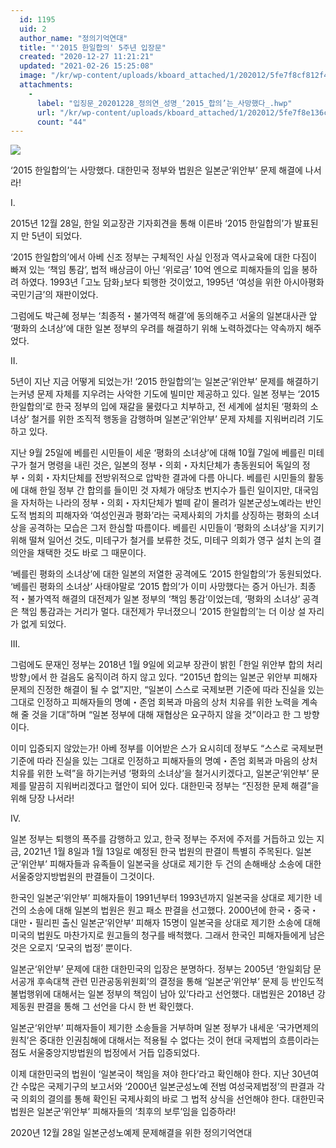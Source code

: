 ```yaml
---
  id: 1195
  uid: 2
  author_name: "정의기억연대"
  title: "'2015 한일합의' 5주년 입장문"
  created: "2020-12-27 11:21:21"
  updated: "2021-02-26 15:25:08"
  image: "/kr/wp-content/uploads/kboard_attached/1/202012/5fe7f8cf812f45348077.jpg"
  attachments: 
    - 
      label: "입징문_20201228_정의연_성명_‘2015_합의’는_사망했다_.hwp"
      url: "/kr/wp-content/uploads/kboard_attached/1/202012/5fe7f8e136c8f2952524.hwp"
      count: "44"
---
```

![](/kr/wp-content/uploads/kboard_attached/1/202012/5fe7f8cf812f45348077.jpg)

‘2015 한일합의’는 사망했다. 
대한민국 정부와 법원은 일본군‘위안부’ 문제 해결에 나서라!


I. 

2015년 12월 28일, 한일 외교장관 기자회견을 통해 이른바 ‘2015 한일합의’가 발표된 지 만 5년이 되었다. 

‘2015 한일합의’에서 아베 신조 정부는 구체적인 사실 인정과 역사교육에 대한 다짐이 빠져 있는 ‘책임 통감’, 법적 배상금이 아닌 ‘위로금’ 10억 엔으로 피해자들의 입을 봉하려 하였다. 1993년 ｢고노 담화｣보다 퇴행한 것이었고, 1995년 ‘여성을 위한 아시아평화 국민기금’의 재판이었다. 

그럼에도 박근혜 정부는 ‘최종적・불가역적 해결’에 동의해주고 서울의 일본대사관 앞 ‘평화의 소녀상’에 대한 일본 정부의 우려를 해결하기 위해 노력하겠다는 약속까지 해주었다. 

II.

5년이 지난 지금 어떻게 되었는가! ‘2015 한일합의’는 일본군‘위안부’ 문제를 해결하기는커녕 문제 자체를 지우려는 사악한 기도에 빌미만 제공하고 있다. 일본 정부는 ‘2015 한일합의’로 한국 정부의 입에 재갈을 물렸다고 치부하고, 전 세계에 설치된 ‘평화의 소녀상’ 철거를 위한 조직적 행동을 감행하며 일본군‘위안부’ 문제 자체를 지워버리려 기도하고 있다. 

지난 9월 25일에 베를린 시민들이 세운 ‘평화의 소녀상’에 대해 10월 7일에 베를린 미테구가 철거 명령을 내린 것은, 일본의 정부・의회・자치단체가 총동원되어 독일의 정부・의회・자치단체를 전방위적으로 압박한 결과에 다름 아니다. 베를린 시민들의 활동에 대해 한일 정부 간 합의를 들이민 것 자체가 애당초 번지수가 틀린 일이지만, 대국임을 자처하는 나라의 정부・의회・자치단체가 벌떼 같이 몰려가 일본군성노예라는 반인도적 범죄의 피해자와 ‘여성인권과 평화’라는 국제사회의 가치를 상징하는 평화의 소녀상을 공격하는 모습은 그저 한심할 따름이다. 베를린 시민들이 ‘평화의 소녀상’을 지키기 위해 떨쳐 일어선 것도, 미테구가 철거를 보류한 것도, 미테구 의회가 영구 설치 논의 결의안을 채택한 것도 바로 그 때문이다. 

‘베를린 평화의 소녀상’에 대한 일본의 저열한 공격에도 ‘2015 한일합의’가 동원되었다. ‘베를린 평화의 소녀상’ 사태야말로 ‘2015 합의’가 이미 사망했다는 증거 아닌가. 최종적・불가역적 해결의 대전제가 일본 정부의 ‘책임 통감’이었는데, ‘평화의 소녀상’ 공격은 책임 통감과는 거리가 멀다. 대전제가 무너졌으니 ‘2015 한일합의’는 더 이상 설 자리가 없게 되었다. 

III. 

그럼에도 문재인 정부는 2018년 1월 9일에 외교부 장관이 밝힌 ｢한일 위안부 합의 처리 방향｣에서 한 걸음도 움직이려 하지 않고 있다. “2015년 합의는 일본군 위안부 피해자 문제의 진정한 해결이 될 수 없”지만, “일본이 스스로 국제보편 기준에 따라 진실을 있는 그대로 인정하고 피해자들의 명예・존엄 회복과 마음의 상처 치유를 위한 노력을 계속해 줄 것을 기대”하며 “일본 정부에 대해 재협상은 요구하지 않을 것”이라고 한 그 방향이다. 

이미 입증되지 않았는가! 아베 정부를 이어받은 스가 요시히데 정부도 “스스로 국제보편 기준에 따라 진실을 있는 그대로 인정하고 피해자들의 명예・존엄 회복과 마음의 상처 치유를 위한 노력”을 하기는커녕 ‘평화의 소녀상’을 철거시키겠다고, 일본군‘위안부’ 문제를 말끔히 지워버리겠다고 혈안이 되어 있다. 대한민국 정부는 “진정한 문제 해결”을 위해 당장 나서라!


IV.

일본 정부는 퇴행의 폭주를 감행하고 있고, 한국 정부는 주저에 주저를 거듭하고 있는 지금, 2021년 1월 8일과 1월 13일로 예정된 한국 법원의 판결이 특별히 주목된다. 일본군‘위안부’ 피해자들과 유족들이 일본국을 상대로 제기한 두 건의 손해배상 소송에 대한 서울중앙지방법원의 판결들이 그것이다.

한국인 일본군‘위안부’ 피해자들이 1991년부터 1993년까지 일본국을 상대로 제기한 네 건의 소송에 대해 일본의 법원은 원고 패소 판결을 선고했다. 2000년에 한국・중국・대만・필리핀 출신 일본군‘위안부’ 피해자 15명이 일본국을 상대로 제기한 소송에 대해 미국의 법원도 마찬가지로 원고들의 청구를 배척했다. 그래서 한국인 피해자들에게 남은 것은 오로지 ‘모국의 법정’ 뿐이다. 

일본군‘위안부’ 문제에 대한 대한민국의 입장은 분명하다. 정부는 2005년 ‘한일회담 문서공개 후속대책 관련 민관공동위원회’의 결정을 통해 ‘일본군‘위안부’ 문제 등 반인도적 불법행위에 대해서는 일본 정부의 책임이 남아 있’다라고 선언했다. 대법원은 2018년 강제동원 판결을 통해 그 선언을 다시 한 번 확인했다. 

일본군‘위안부’ 피해자들이 제기한 소송들을 거부하며 일본 정부가 내세운 ‘국가면제의 원칙’은 중대한 인권침해에 대해서는 적용될 수 없다는 것이 현대 국제법의 흐름이라는 점도 서울중앙지방법원의 법정에서 거듭 입증되었다.

이제 대한민국의 법원이 ‘일본국이 책임을 져야 한다’라고 확인해야 한다. 지난 30년여 간 수많은 국제기구의 보고서와 ‘2000년 일본군성노예 전범 여성국제법정’의 판결과 각국 의회의 결의를 통해 확인된 국제사회의 바로 그 법적 상식을 선언해야 한다. 대한민국 법원은 일본군‘위안부’ 피해자들의 ‘최후의 보루’임을 입증하라!


2020년 12월 28일
일본군성노예제 문제해결을 위한 정의기억연대
